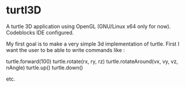 # turtl3D
A turtle 3D application using OpenGL (GNU/Linux x64 only for now). Codeblocks IDE configured.

My first goal is to make a very simple 3d implementation of turtle. First I want the user to be able to write commands like :

turtle.forward(100)
turtle.rotate(rx, ry, rz)
turtle.rotateAround(vx, vy, vz, nAngle)
turtle.up()
turtle.down()

etc.
